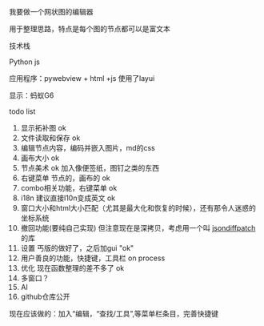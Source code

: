 我要做一个网状图的编辑器

用于整理思路，特点是每个图的节点都可以是富文本

技术栈

Python js

应用程序：pywebview + html +js 使用了layui

显示：蚂蚁G6

todo list

1. 显示拓补图 ok
2. 文件读取和保存 ok
3. 编辑节点内容，编码并嵌入图片，md的css
4. 画布大小 ok
5. 节点美术 ok 加入像便签纸，图钉之类的东西
6. 右键菜单 节点的，画布的 ok
7. combo相关功能，右键菜单 ok
8. i18n 建议直接l10n变成英文 ok
9. 窗口大小和html大小匹配（尤其是最大化和恢复的时候），还有那令人迷惑的坐标系统
10. 撤回功能(要纯自己实现) 但注意现在是深拷贝，考虑用一个叫 [jsondiffpatch](https://github.com/benjamine/jsondiffpatch)的库
11. 设置 丐版的做好了，之后加gui "ok"
12. 用户善良的功能，快捷键，工具栏 on process
13. 优化 现在函数整理的差不多了 ok
14. 多窗口？
15. AI
16. github仓库公开

现在应该做的：加入“编辑，“查找/工具”,等菜单栏条目，完善快捷键